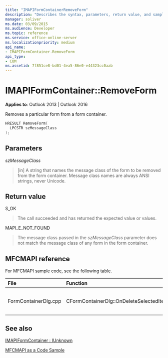 ```yaml
---
title: "IMAPIFormContainerRemoveForm"
description: "Describes the syntax, parameters, return value, and sample code of IMAPIFormContainerRemoveForm, which removes a particular form from a form container."
manager: soliver
ms.date: 03/09/2015
ms.audience: Developer
ms.topic: reference
ms.service: office-online-server
ms.localizationpriority: medium
api_name:
- IMAPIFormContainer.RemoveForm
api_type:
- COM
ms.assetid: 7f851ce8-bd01-4ea5-86e0-e44323cc0aab
---
```


# IMAPIFormContainer::RemoveForm

  
  
**Applies to**: Outlook 2013 | Outlook 2016 
  
Removes a particular form from a form container.
  
```cpp
HRESULT RemoveForm(
  LPCSTR szMessageClass
);
```

## Parameters

 _szMessageClass_
  
> [in] A string that names the message class of the form to be removed from the form container. Message class names are always ANSI strings, never Unicode.
    
## Return value

S_OK 
  
> The call succeeded and has returned the expected value or values.
    
MAPI_E_NOT_FOUND 
  
> The message class passed in the _szMessageClass_ parameter does not match the message class of any form in the form container. 
    
## MFCMAPI reference

For MFCMAPI sample code, see the following table.
  
|**File**|**Function**|**Comment**|
|:-----|:-----|:-----|
|FormContainerDlg.cpp  <br/> |CFormContainerDlg::OnDeleteSelectedItem  <br/> |MFCMAPI uses the **IMAPIFormContainer::RemoveForm** method to delete a form from a form container. |
   
## See also



[IMAPIFormContainer : IUnknown](imapiformcontaineriunknown.md)


[MFCMAPI as a Code Sample](mfcmapi-as-a-code-sample.md)

